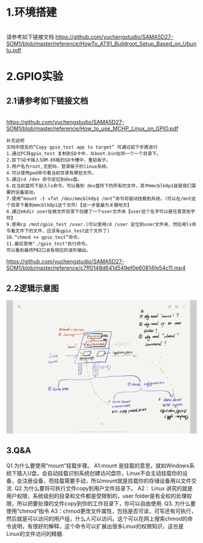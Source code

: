 
# 1.环境搭建
<br/>请参考如下链接文档
https://github.com/yuchengstudio/SAMA5D27-SOM1/blob/master/reference/HowTo_AT91_Buildroot_Setup_Based_on_Ubuntu.pdf

# 2.GPIO实验
## 2.1请参考如下链接文档
<br/> https://github.com/yuchengstudio/SAMA5D27-SOM1/blob/master/reference/How_to_use_MCHP_Linux_on_GPIO.pdf

```
补充说明
文档中提及的“Copy gpio_test app to target” 可通过如下步骤进行
1.通过PC将gpio_test 复制到SD卡中，与boot.bin在同一个一个目录下。
2.拔下SD卡插入SOM-EK板的SD卡槽中，重启板子。
3.用户名为root,无密码，登录板子的linux系统。
4.可以使用pwd命令看当前目录有哪些文件。
5.通过cd /dev 命令定位到dev盘。
6.在当前盘符下敲入ls命令，可以看到 dev盘符下的所有的文件，其中mmcblk0p1就是我们需要的设备驱动。
7.使用“mount -t vfat /dev/mmcblk0p1 /mnt”命令将驱动挂载到系统。（可以在/mnt这个目录下看到mmcblk0p1这个文件）【这一步是最为关键地方】
8.通过mkdir user在根文件目录下创建了一个user文件夹【user这个名字可以是任意其他字符】
9.使用cp /mnt/gpio_test /user.(可以使用cd /user 定位到user文件夹，然后用ls命令看文件下的文件，应该有gpio_test这个文件了)
10.“chmod +x gpio_test”命令。
11.最后使用"./gpio_test"执行命令。
可以看到最终PB2口会有相应的波形输出。
```
https://github.com/yuchengstudio/SAMA5D27-SOM1/blob/master/reference/c7ff0148d641d549ef0e60814fe54c11.mp4

## 2.2逻辑示意图
![image](https://github.com/yuchengstudio/SAMA5D27-SOM1/blob/master/reference/linux_start_with_SAMA5D27-SOM1-EK1_001.jpg)

## 3.Q&A
Q1.为什么要使用“mount”挂载步骤。
A1:mount 是挂载的意思，就如Windows系统下插入U盘，会自动挂载识别系统创建访问盘符，Linux不会主动挂载你的设备，会注册设备，而挂载需要手动，所以mount就是挂载你的存储设备用以文件交流.
Q2.为什么要将可执行文件copy到用户文件目录下。
A2： Linux 讲究的就是用户权限，系统级别的目录和文件都是受限制的，user folder是有全权的处理权限，所以把要处理的文件copy到你的工作目录下，你可以自由使用.
Q3. 为什么要使用“chmod”指令
A3：chmod更改文件属性，包括是否可读，可写还有可执行，然后就是可以访问的用户组，什么人可以访问。这个可以在网上搜索chmod的命令说明，有很好的解释，这个命令可以扩展出很多Linux的权限知识，这也是Linux的文件访问的精髓.

